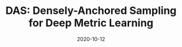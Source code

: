 ---
title: "DAS: Densely-Anchored Sampling for Deep Metric Learning"
collection: conferences
permalink: /publication/DAS
date: 2020-10-12
year: "2022"
venue: "ECCV"
city: 
state: ""
thumbnail: "DAS.png"
teaser :
authors: "Lizhao Liu, Shangxin Huang, Zhuangwei Zhuang, Ran Yang, Mingkui Tan, and Yaowei Wang"
bibtex: DAS.txt
uri: DAS.pdf
arxiv: https://arxiv.org/abs/2208.00119
project: 
source: 
poster: 
data:
---